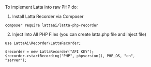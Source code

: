 To implement Latta into raw PHP do:

1. Install Latta Recorder via Composer

```
composer require lattaai/latta-php-recorder
```

2. Inject Into All PHP Files (you can create latta.php file and inject file)

```
use LattaAi\Recorder\LattaRecorder;

$recorder = new LattaRecorder("API KEY");
$recorder->startRecording("PHP", phpversion(), PHP_OS, "en", "server");
```